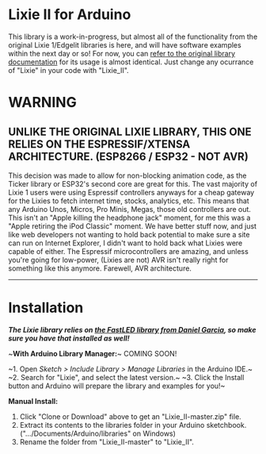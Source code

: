 # Lixie II for Arduino

This library is a work-in-progress, but almost all of the functionality from the original Lixie 1/Edgelit libraries is here, and will have software examples within the next day or so! For now, you can [refer to the original library documentation](https://github.com/connornishijima/Lixie-arduino) for its usage is almost identical. Just change any ocurrance of "Lixie" in your code with "Lixie_II".

# WARNING

## UNLIKE THE ORIGINAL LIXIE LIBRARY, THIS ONE RELIES ON THE ESPRESSIF/XTENSA ARCHITECTURE. (ESP8266 / ESP32 - NOT AVR)

This decision was made to allow for non-blocking animation code, as the Ticker library or ESP32's second core are great for this. The vast majority of Lixie 1 users were using Espressif controllers anyways for a cheap gateway for the Lixies to fetch internet time, stocks, analytics, etc. This means that any Arduino Unos, Micros, Pro Minis, Megas, those old controllers are out. This isn't an "Apple killing the headphone jack" moment, for me this was a "Apple retiring the iPod Classic" moment. We have better stuff now, and just like web developers not wanting to hold back potential to make sure a site can run on Internet Explorer, I didn't want to hold back what Lixies were capable of either. The Espressif microcontrollers are amazing, and unless you're going for low-power, (Lixies are not) AVR isn't really right for something like this anymore. Farewell, AVR architecture. 

----------
# Installation

***The Lixie library relies on [the FastLED library from Daniel Garcia](https://github.com/FastLED/FastLED), so make sure you have that installed as well!***

~**With Arduino Library Manager:**~ COMING SOON!

~1. Open *Sketch > Include Library > Manage Libraries* in the Arduino IDE.~
~2. Search for "Lixie", and select the latest version.~
~3. Click the Install button and Arduino will prepare the library and examples for you!~

**Manual Install:**

1. Click "Clone or Download" above to get an "Lixie_II-master.zip" file.
2. Extract its contents to the libraries folder in your Arduino sketchbook. (".../Documents/Arduino/libraries" on Windows)
3. Rename the folder from "Lixie_II-master" to "Lixie_II".
